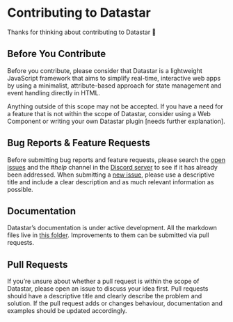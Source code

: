 # Contributing to Datastar

Thanks for thinking about contributing to Datastar 🚀

## Before You Contribute

Before you contribute, please consider that Datastar is a lightweight JavaScript framework that aims to simplify real-time, interactive web apps by using a minimalist, attribute-based approach for state management and event handling directly in HTML.

Anything outside of this scope may not be accepted. If you have a need for a feature that is not within the scope of Datastar, consider using a Web Component or writing your own Datastar plugin [needs further explanation].

## Bug Reports & Feature Requests

Before submitting bug reports and feature requests, please search the [open issues](https://github.com/delaneyj/datastar/issues) and the _#help_ channel in the [Discord server](https://discord.gg/bnRNgZjgPh) to see if it has already been addressed. When submitting a [new issue](https://github.com/delaneyj/datastar/issues/new), please use a descriptive title and include a clear description and as much relevant information as possible.

## Documentation 

Datastar’s documentation is under active development. All the markdown files live in [this folder](https://github.com/delaneyj/datastar/tree/main/backends/go/site/static/md). Improvements to them can be submitted via pull requests.

## Pull Requests

If you’re unsure about whether a pull request is within the scope of Datastar, please open an issue to discuss your idea first. Pull requests should have a descriptive title and clearly describe the problem and solution. If the pull request adds or changes behaviour, documentation and examples should be updated accordingly.
